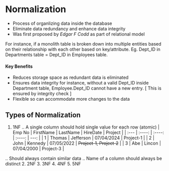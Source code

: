 # Normalization

- Process of organlizing data inside the database
- Eliminate data redundancy and enhance data integrity
- Was first proposed by *Edgar F Codd* as part of relational model 

For instance, if a monolith table is broken down into multiple entities based on their relationship with each other based on key/attribute. Eg. Dept_ID in Departments table = Dept_ID in Employees table. 

#### Key Benefits
- Reduces storage space as redundant data is eliminated
- Ensures data integrity for instance, without a valid Dept_ID inside Department table, Employee.Dept_ID cannot have a new entry.
  [ This is ensured by integrity check ]
- Flexible so can accommodate more changes to the data


## Types of Normalization
1. 1NF
.. A single column should hold single value for each row (atomic)
   | Emp No    | FirstName | LastName   | HireDate   | Project              |
   | :---      |    :----: | :----:     | :----:     |  ---:                |
   | 1         | Thomas    | Jefferson  | 07/04/2024 | Project-1            |
   | 2         | John      | Kennedy    | 07/05/2022 | ~~Project-1, Project-2~~ |
   | 3         | Abe       | Lincon     | 07/04/2000 | Project-3            |

.. Should always contain similar data
.. Name of a column should always be distinct
2. 2NF
3. 3NF
4. 4NF
5. 5NF


